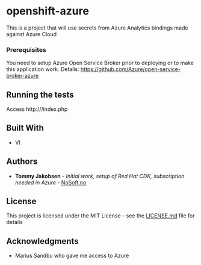 # openshift-azure

This is a project that will use secrets from Azure Analytics bindings made against Azure Cloud



### Prerequisites
You need to setup Azure Open Service Broker prior to deploying or to make this application work.
Details: https://github.com/Azure/open-service-broker-azure



## Running the tests

Access http://<your url>/index.php

## Built With

* VI

## Authors

* **Tommy Jakobsen** - *Initial work, setup of Red Hat CDK, subscription needed in Azure* - [NoSoft.no](https://www.nosoft.no)


## License

This project is licensed under the MIT License - see the [LICENSE.md](LICENSE.md) file for details

## Acknowledgments

* Marius Sandbu who gave me access to Azure

